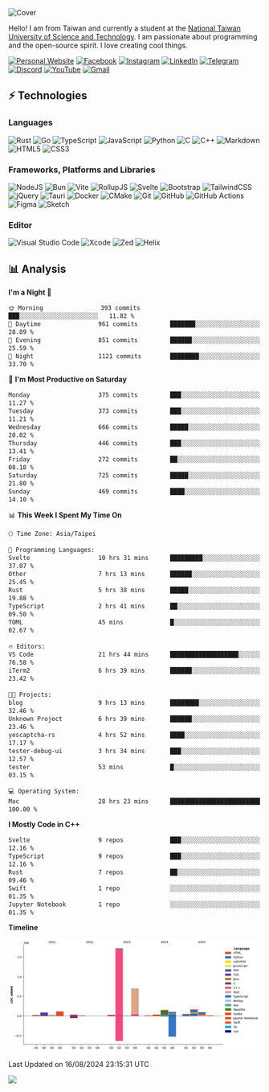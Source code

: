 <picture>
  <source media="(prefers-color-scheme: dark)" srcset="https://github.com/CRT-HAO/CRT-HAO/assets/31580253/6f53f4ab-546f-4db7-9f30-2c5b0711c0a2">
  <img alt="Cover" src="https://github.com/CRT-HAO/CRT-HAO/assets/31580253/4efdfca0-1005-43ab-8c60-07e6973a89b2">
</picture>

Hello! I am from Taiwan and currently a student at the [National Taiwan University of Science and Technology](https://www.ntust.edu.tw/). I am passionate about programming and the open-source spirit. I love creating cool things.

[![Personal Website](https://img.shields.io/badge/Personal%20Website-%23000000.svg?style=for-the-badge)](https://hayden.tw/)
[![Facebook](https://img.shields.io/badge/Facebook-%231877F2.svg?style=for-the-badge&logo=Facebook&logoColor=white)](https://www.facebook.com/CRT.HAO.CHUN/)
[![Instagram](https://img.shields.io/badge/Instagram-%23E4405F.svg?style=for-the-badge&logo=Instagram&logoColor=white)](https://www.instagram.com/crt_hao/)
[![LinkedIn](https://img.shields.io/badge/linkedin-%230077B5.svg?style=for-the-badge&logo=linkedin&logoColor=white)](https://www.linkedin.com/in/crthao/)
[![Telegram](https://img.shields.io/badge/Telegram-2CA5E0?style=for-the-badge&logo=telegram&logoColor=white)](https://t.me/CRT_HAO)
[![Discord](https://img.shields.io/badge/Discord-%235865F2.svg?style=for-the-badge&logo=discord&logoColor=white)](https://discordapp.com/users/401324674371551234)
[![YouTube](https://img.shields.io/badge/YouTube-%23FF0000.svg?style=for-the-badge&logo=YouTube&logoColor=white)](https://www.youtube.com/channel/UC-WnTCkztbitHGXnmvipUUg)
[![Gmail](https://img.shields.io/badge/Gmail-D14836?style=for-the-badge&logo=gmail&logoColor=white)](mailto:m831718@gmail.com)

## ⚡ Technologies

### Languages

![Rust](https://img.shields.io/badge/rust-%23000000.svg?style=for-the-badge&logo=rust&logoColor=white)
![Go](https://img.shields.io/badge/go-%2300ADD8.svg?style=for-the-badge&logo=go&logoColor=white)
![TypeScript](https://img.shields.io/badge/typescript-%23007ACC.svg?style=for-the-badge&logo=typescript&logoColor=white)
![JavaScript](https://img.shields.io/badge/javascript-%23323330.svg?style=for-the-badge&logo=javascript&logoColor=%23F7DF1E)
![Python](https://img.shields.io/badge/python-3670A0?style=for-the-badge&logo=python&logoColor=ffdd54)
![C](https://img.shields.io/badge/c-%2300599C.svg?style=for-the-badge&logo=c&logoColor=white)
![C++](https://img.shields.io/badge/c++-%2300599C.svg?style=for-the-badge&logo=c%2B%2B&logoColor=white)
![Markdown](https://img.shields.io/badge/markdown-%23000000.svg?style=for-the-badge&logo=markdown&logoColor=white)
![HTML5](https://img.shields.io/badge/html5-%23E34F26.svg?style=for-the-badge&logo=html5&logoColor=white)
![CSS3](https://img.shields.io/badge/css3-%231572B6.svg?style=for-the-badge&logo=css3&logoColor=white)

### Frameworks, Platforms and Libraries

![NodeJS](https://img.shields.io/badge/node.js-6DA55F?style=for-the-badge&logo=node.js&logoColor=white)
![Bun](https://img.shields.io/badge/Bun-%23000000.svg?style=for-the-badge&logo=bun&logoColor=white)
![Vite](https://img.shields.io/badge/vite-%23646CFF.svg?style=for-the-badge&logo=vite&logoColor=white)
![RollupJS](https://img.shields.io/badge/RollupJS-ef3335?style=for-the-badge&logo=rollup.js&logoColor=white)
![Svelte](https://img.shields.io/badge/svelte-%23f1413d.svg?style=for-the-badge&logo=svelte&logoColor=white)
![Bootstrap](https://img.shields.io/badge/bootstrap-%238511FA.svg?style=for-the-badge&logo=bootstrap&logoColor=white)
![TailwindCSS](https://img.shields.io/badge/tailwindcss-%2338B2AC.svg?style=for-the-badge&logo=tailwind-css&logoColor=white)
![jQuery](https://img.shields.io/badge/jquery-%230769AD.svg?style=for-the-badge&logo=jquery&logoColor=white)
![Tauri](https://img.shields.io/badge/tauri-%2324C8DB.svg?style=for-the-badge&logo=tauri&logoColor=%23FFFFFF)
![Docker](https://img.shields.io/badge/docker-%230db7ed.svg?style=for-the-badge&logo=docker&logoColor=white)
![CMake](https://img.shields.io/badge/CMake-%23008FBA.svg?style=for-the-badge&logo=cmake&logoColor=white)
![Git](https://img.shields.io/badge/git-%23F05033.svg?style=for-the-badge&logo=git&logoColor=white)
![GitHub](https://img.shields.io/badge/github-%23121011.svg?style=for-the-badge&logo=github&logoColor=white)
![GitHub Actions](https://img.shields.io/badge/github%20actions-%232671E5.svg?style=for-the-badge&logo=githubactions&logoColor=white)
![Figma](https://img.shields.io/badge/figma-%23F24E1E.svg?style=for-the-badge&logo=figma&logoColor=white)
![Sketch](https://img.shields.io/badge/Sketch-FFB387?style=for-the-badge&logo=sketch&logoColor=black)

### Editor

![Visual Studio Code](https://img.shields.io/badge/Visual%20Studio%20Code-0078d7.svg?style=for-the-badge&logo=visual-studio-code&logoColor=white)
![Xcode](https://img.shields.io/badge/Xcode-007ACC?style=for-the-badge&logo=Xcode&logoColor=white)
![Zed](https://img.shields.io/badge/Zed-F6F5F0?style=for-the-badge&logo=zed&logoColor=black)
![Helix](https://img.shields.io/badge/Helix-281733?style=for-the-badge&logo=helix&logoColor=white)

## 📊 Analysis

<!--START_SECTION:waka-->
**I'm a Night 🦉** 

```text
🌞 Morning                393 commits         ███░░░░░░░░░░░░░░░░░░░░░░   11.82 % 
🌆 Daytime                961 commits         ███████░░░░░░░░░░░░░░░░░░   28.89 % 
🌃 Evening                851 commits         ██████░░░░░░░░░░░░░░░░░░░   25.59 % 
🌙 Night                  1121 commits        ████████░░░░░░░░░░░░░░░░░   33.70 % 
```
📅 **I'm Most Productive on Saturday** 

```text
Monday                   375 commits         ███░░░░░░░░░░░░░░░░░░░░░░   11.27 % 
Tuesday                  373 commits         ███░░░░░░░░░░░░░░░░░░░░░░   11.21 % 
Wednesday                666 commits         █████░░░░░░░░░░░░░░░░░░░░   20.02 % 
Thursday                 446 commits         ███░░░░░░░░░░░░░░░░░░░░░░   13.41 % 
Friday                   272 commits         ██░░░░░░░░░░░░░░░░░░░░░░░   08.18 % 
Saturday                 725 commits         █████░░░░░░░░░░░░░░░░░░░░   21.80 % 
Sunday                   469 commits         ████░░░░░░░░░░░░░░░░░░░░░   14.10 % 
```


📊 **This Week I Spent My Time On** 

```text
🕑︎ Time Zone: Asia/Taipei

💬 Programming Languages: 
Svelte                   10 hrs 31 mins      █████████░░░░░░░░░░░░░░░░   37.07 % 
Other                    7 hrs 13 mins       ██████░░░░░░░░░░░░░░░░░░░   25.45 % 
Rust                     5 hrs 38 mins       █████░░░░░░░░░░░░░░░░░░░░   19.88 % 
TypeScript               2 hrs 41 mins       ██░░░░░░░░░░░░░░░░░░░░░░░   09.50 % 
TOML                     45 mins             █░░░░░░░░░░░░░░░░░░░░░░░░   02.67 % 

🔥 Editors: 
VS Code                  21 hrs 44 mins      ███████████████████░░░░░░   76.58 % 
iTerm2                   6 hrs 39 mins       ██████░░░░░░░░░░░░░░░░░░░   23.42 % 

🐱‍💻 Projects: 
blog                     9 hrs 13 mins       ████████░░░░░░░░░░░░░░░░░   32.46 % 
Unknown Project          6 hrs 39 mins       ██████░░░░░░░░░░░░░░░░░░░   23.46 % 
yescaptcha-rs            4 hrs 52 mins       ████░░░░░░░░░░░░░░░░░░░░░   17.17 % 
tester-debug-ui          3 hrs 34 mins       ███░░░░░░░░░░░░░░░░░░░░░░   12.57 % 
tester                   53 mins             █░░░░░░░░░░░░░░░░░░░░░░░░   03.15 % 

💻 Operating System: 
Mac                      28 hrs 23 mins      █████████████████████████   100.00 % 
```

**I Mostly Code in C++** 

```text
Svelte                   9 repos             ███░░░░░░░░░░░░░░░░░░░░░░   12.16 % 
TypeScript               9 repos             ███░░░░░░░░░░░░░░░░░░░░░░   12.16 % 
Rust                     7 repos             ██░░░░░░░░░░░░░░░░░░░░░░░   09.46 % 
Swift                    1 repo              ░░░░░░░░░░░░░░░░░░░░░░░░░   01.35 % 
Jupyter Notebook         1 repo              ░░░░░░░░░░░░░░░░░░░░░░░░░   01.35 % 
```



**Timeline**

![Lines of Code chart](https://raw.githubusercontent.com/hayd1n/hayd1n/main/assets/bar_graph.png)


 Last Updated on 16/08/2024 23:15:31 UTC
<!--END_SECTION:waka-->

![](https://komarev.com/ghpvc/?username=CRT-HAO&style=flat-square)

